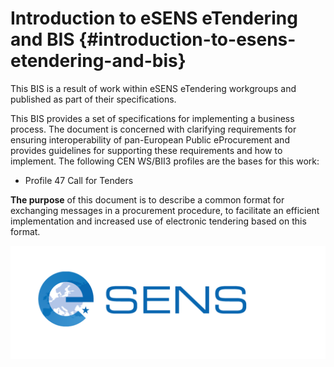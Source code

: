 # Introduction to eSENS eTendering and BIS {#introduction-to-esens-etendering-and-bis}

This BIS is a result of work within eSENS eTendering workgroups and published as part of their specifications.

This BIS provides a set of specifications for implementing a business process. The document is concerned with clarifying requirements for ensuring interoperability of pan-European Public eProcurement and provides guidelines for supporting these requirements and how to implement. The following CEN WS/BII3 profiles are the bases for this work:

*   Profile 47 Call for Tenders

**The purpose** of this document is to describe a common format for exchanging messages in a procurement procedure, to facilitate an efficient implementation and increased use of electronic tendering based on this format.

![Z:\dokumente\e-SENS\e-SENS lang.gif](assets/zdokumentee-sense-sens_lang.gif)